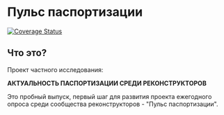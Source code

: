 # Пульс паспортизации

[![Coverage Status](https://coveralls.io/repos/github/Bargamut/passportization/badge.svg?branch=origin/master)](https://coveralls.io/github/Bargamut/passportization?branch=origin/master)

## Что это?

Проект частного исследования:

**АКТУАЛЬНОСТЬ ПАСПОРТИЗАЦИИ СРЕДИ РЕКОНСТРУКТОРОВ**

Это пробный выпуск, первый шаг для развития проекта ежегодного опроса среди сообщества реконструкторов - "Пульс паспортизации".
